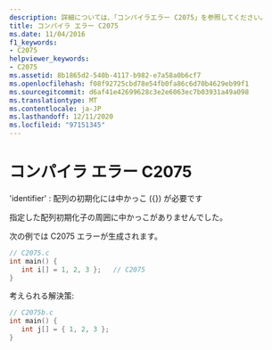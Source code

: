 ```yaml
---
description: 詳細については、「コンパイラエラー C2075」を参照してください。
title: コンパイラ エラー C2075
ms.date: 11/04/2016
f1_keywords:
- C2075
helpviewer_keywords:
- C2075
ms.assetid: 8b1865d2-540b-4117-b982-e7a58a0b6cf7
ms.openlocfilehash: f08f92725cbd78e54fb0fa86c6d70b4629eb99f1
ms.sourcegitcommit: d6af41e42699628c3e2e6063ec7b03931a49a098
ms.translationtype: MT
ms.contentlocale: ja-JP
ms.lasthandoff: 12/11/2020
ms.locfileid: "97151345"
---
```

# <a name="compiler-error-c2075"></a>コンパイラ エラー C2075

'identifier' : 配列の初期化には中かっこ ({}) が必要です

指定した配列初期化子の周囲に中かっこがありませんでした。

次の例では C2075 エラーが生成されます。

```c
// C2075.c
int main() {
   int i[] = 1, 2, 3 };   // C2075
}
```

考えられる解決策:

```c
// C2075b.c
int main() {
   int j[] = { 1, 2, 3 };
}
```

